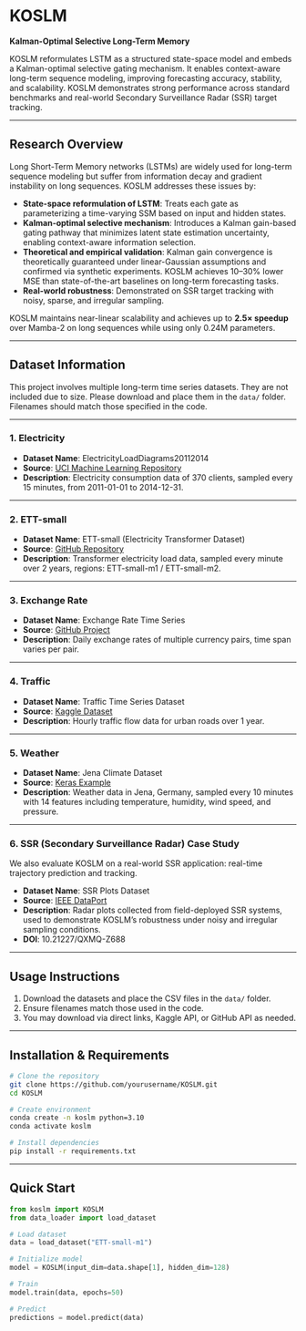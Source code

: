 # KOSLM

**Kalman-Optimal Selective Long-Term Memory**

KOSLM reformulates LSTM as a structured state-space model and embeds a Kalman-optimal selective gating mechanism. It enables context-aware long-term sequence modeling, improving forecasting accuracy, stability, and scalability. KOSLM demonstrates strong performance across standard benchmarks and real-world Secondary Surveillance Radar (SSR) target tracking.

---

## Research Overview

Long Short-Term Memory networks (LSTMs) are widely used for long-term sequence modeling but suffer from information decay and gradient instability on long sequences. KOSLM addresses these issues by:

* **State-space reformulation of LSTM**: Treats each gate as parameterizing a time-varying SSM based on input and hidden states.
* **Kalman-optimal selective mechanism**: Introduces a Kalman gain-based gating pathway that minimizes latent state estimation uncertainty, enabling context-aware information selection.
* **Theoretical and empirical validation**: Kalman gain convergence is theoretically guaranteed under linear-Gaussian assumptions and confirmed via synthetic experiments. KOSLM achieves 10–30% lower MSE than state-of-the-art baselines on long-term forecasting tasks.
* **Real-world robustness**: Demonstrated on SSR target tracking with noisy, sparse, and irregular sampling.

KOSLM maintains near-linear scalability and achieves up to **2.5× speedup** over Mamba-2 on long sequences while using only 0.24M parameters.

---

## Dataset Information

This project involves multiple long-term time series datasets. They are not included due to size. Please download and place them in the `data/` folder. Filenames should match those specified in the code.

---

### 1. Electricity

* **Dataset Name**: ElectricityLoadDiagrams20112014
* **Source**: [UCI Machine Learning Repository](https://archive.ics.uci.edu/ml/datasets/electricityloaddiagrams20112014)
* **Description**: Electricity consumption data of 370 clients, sampled every 15 minutes, from 2011-01-01 to 2014-12-31.

---

### 2. ETT-small

* **Dataset Name**: ETT-small (Electricity Transformer Dataset)
* **Source**: [GitHub Repository](https://github.com/zhouhaoyi/ETDataset)
* **Description**: Transformer electricity load data, sampled every minute over 2 years, regions: ETT-small-m1 / ETT-small-m2.

---

### 3. Exchange Rate

* **Dataset Name**: Exchange Rate Time Series
* **Source**: [GitHub Project](https://github.com/bala-1409/Foreign-Exchange-Rate-Time-Series-Data-science-Project)
* **Description**: Daily exchange rates of multiple currency pairs, time span varies per pair.

---

### 4. Traffic

* **Dataset Name**: Traffic Time Series Dataset
* **Source**: [Kaggle Dataset](https://www.kaggle.com/datasets/stealthtechnologies/traffic-time-series-dataset)
* **Description**: Hourly traffic flow data for urban roads over 1 year.

---

### 5. Weather

* **Dataset Name**: Jena Climate Dataset
* **Source**: [Keras Example](https://keras.io/examples/timeseries/timeseries_weather_forecasting/)
* **Description**: Weather data in Jena, Germany, sampled every 10 minutes with 14 features including temperature, humidity, wind speed, and pressure.

---

### 6. SSR (Secondary Surveillance Radar) Case Study

We also evaluate KOSLM on a real-world SSR application: real-time trajectory prediction and tracking.

* **Dataset Name**: SSR Plots Dataset
* **Source**: [IEEE DataPort](https://ieee-dataport.org/documents/10.21227/qxmq-z688)
* **Description**: Radar plots collected from field-deployed SSR systems, used to demonstrate KOSLM’s robustness under noisy and irregular sampling conditions.
* **DOI**: 10.21227/QXMQ-Z688

---

## Usage Instructions

1. Download the datasets and place the CSV files in the `data/` folder.
2. Ensure filenames match those used in the code.
3. You may download via direct links, Kaggle API, or GitHub API as needed.

---

## Installation & Requirements

```bash
# Clone the repository
git clone https://github.com/yourusername/KOSLM.git
cd KOSLM

# Create environment
conda create -n koslm python=3.10
conda activate koslm

# Install dependencies
pip install -r requirements.txt
```

---

## Quick Start

```python
from koslm import KOSLM
from data_loader import load_dataset

# Load dataset
data = load_dataset("ETT-small-m1")

# Initialize model
model = KOSLM(input_dim=data.shape[1], hidden_dim=128)

# Train
model.train(data, epochs=50)

# Predict
predictions = model.predict(data)
```


